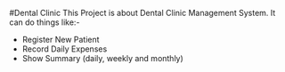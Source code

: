 #Dental Clinic
This Project is about Dental Clinic Management System.
It can do things like:-
  * Register New Patient
  * Record Daily Expenses
  * Show Summary (daily, weekly and monthly)